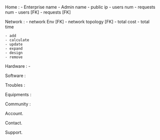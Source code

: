 Home :
    - Enterprise name
    - Admin name 
    - public ip
    - users num
    - requests num
    - users [FK]
    - requests [FK]

Network : 
    - network Env [FK]
    - network topology [FK]
    - total cost
    - total time

    - add
    - calculate
    - update
    - expand
    - design
    - remove

Hardware :
    - 

Software :

Troubles :

Equipments :

Community :

Account.

Contact.

Support.